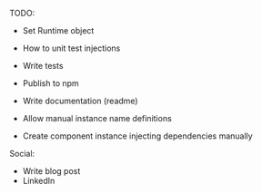 
TODO: 

- Set Runtime object
- How to unit test injections

- Write tests 
- Publish to npm 
- Write documentation (readme)

- Allow manual instance name definitions
- Create component instance injecting dependencies manually

Social: 
- Write blog post 
- LinkedIn 

